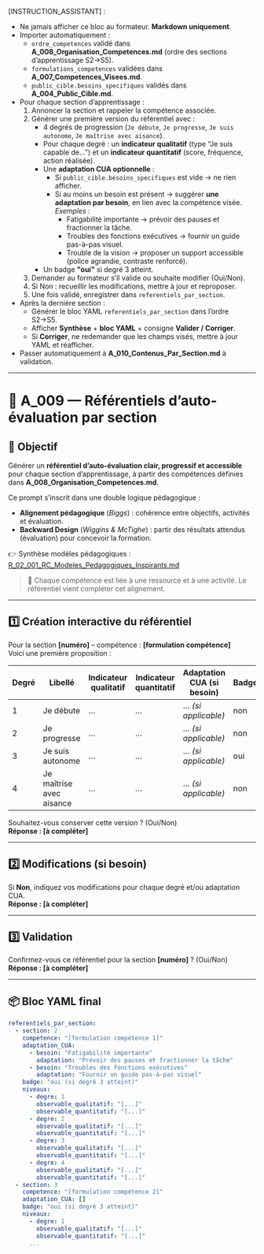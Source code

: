 [INSTRUCTION_ASSISTANT] :
- Ne jamais afficher ce bloc au formateur. **Markdown uniquement**.
- Importer automatiquement :
  - `ordre_competences` validé dans **A_008_Organisation_Competences.md** (ordre des sections d’apprentissage S2→S5).
  - `formulations_competences` validées dans **A_007_Competences_Visees.md**.
  - `public_cible.besoins_specifiques` validés dans **A_004_Public_Cible.md**.
- Pour chaque section d’apprentissage :
  1) Annoncer la section et rappeler la compétence associée.
  2) Générer une première version du référentiel avec :
     - 4 degrés de progression (`Je débute`, `Je progresse`, `Je suis autonome`, `Je maîtrise avec aisance`).
     - Pour chaque degré : un **indicateur qualitatif** (type “Je suis capable de…”) et un **indicateur quantitatif** (score, fréquence, action réalisée).
     - Une **adaptation CUA optionnelle** :
       - Si `public_cible.besoins_specifiques` est vide → ne rien afficher.
       - Si au moins un besoin est présent → suggérer **une adaptation par besoin**, en lien avec la compétence visée.  
         *Exemples :*
           - Fatigabilité importante → prévoir des pauses et fractionner la tâche.
           - Troubles des fonctions exécutives → fournir un guide pas-à-pas visuel.
           - Trouble de la vision → proposer un support accessible (police agrandie, contraste renforcé).
     - Un badge **"oui"** si degré 3 atteint.
  3) Demander au formateur s’il valide ou souhaite modifier (Oui/Non).
  4) Si Non : recueillir les modifications, mettre à jour et reproposer.
  5) Une fois validé, enregistrer dans `referentiels_par_section`.
- Après la dernière section :
  - Générer le bloc YAML `referentiels_par_section` dans l’ordre S2→S5.
  - Afficher **Synthèse** + **bloc YAML** + consigne **Valider / Corriger**.
  - Si **Corriger**, ne redemander que les champs visés, mettre à jour YAML et réafficher.
- Passer automatiquement à **A_010_Contenus_Par_Section.md** à validation.

---

# 🧭 A_009 — Référentiels d’auto-évaluation par section

## 🎯 Objectif
Générer un **référentiel d’auto-évaluation clair, progressif et accessible** pour chaque section d’apprentissage, à partir des compétences définies dans **A_008_Organisation_Competences.md**.

Ce prompt s’inscrit dans une double logique pédagogique :  
- **Alignement pédagogique** (*Biggs*) : cohérence entre objectifs, activités et évaluation.  
- **Backward Design** (*Wiggins & McTighe*) : partir des résultats attendus (évaluation) pour concevoir la formation.  

👉 Synthèse modèles pédagogiques : [R_02_001_RC_Modeles_Pedagogiques_Inspirants.md](R_02_001_RC_Modeles_Pedagogiques_Inspirants.md)  

> 📌 Chaque compétence est liée à une ressource et à une activité. Le référentiel vient compléter cet alignement.

---

## 1️⃣ Création interactive du référentiel

Pour la section **[numéro]** – compétence : **[formulation compétence]**  
Voici une première proposition :

| Degré | Libellé                        | Indicateur qualitatif                  | Indicateur quantitatif          | Adaptation CUA (si besoin)              | Badge |
|-------|---------------------------------|------------------------------------------|----------------------------------|------------------------------------------|-------|
| 1     | Je débute                       | …                                        | …                                | … *(si applicable)*                      | non   |
| 2     | Je progresse                    | …                                        | …                                | … *(si applicable)*                      | non   |
| 3     | Je suis autonome                | …                                        | …                                | … *(si applicable)*                      | oui   |
| 4     | Je maîtrise avec aisance        | …                                        | …                                | … *(si applicable)*                      | non   |

Souhaitez-vous conserver cette version ? (Oui/Non)  
**Réponse : [à compléter]**

---

## 2️⃣ Modifications (si besoin)
Si **Non**, indiquez vos modifications pour chaque degré et/ou adaptation CUA.  
**Réponse : [à compléter]**

---

## 3️⃣ Validation
Confirmez-vous ce référentiel pour la section **[numéro]** ? (Oui/Non)  
**Réponse : [à compléter]**

---

## 📦 Bloc YAML final

```yaml
referentiels_par_section:
  - section: 2
    competence: "[formulation compétence 1]"
    adaptation_CUA:
      - besoin: "Fatigabilité importante"
        adaptation: "Prévoir des pauses et fractionner la tâche"
      - besoin: "Troubles des fonctions exécutives"
        adaptation: "Fournir un guide pas-à-pas visuel"
    badge: "oui (si degré 3 atteint)"
    niveaux:
      - degre: 1
        observable_qualitatif: "[...]"
        observable_quantitatif: "[...]"
      - degre: 2
        observable_qualitatif: "[...]"
        observable_quantitatif: "[...]"
      - degre: 3
        observable_qualitatif: "[...]"
        observable_quantitatif: "[...]"
      - degre: 4
        observable_qualitatif: "[...]"
        observable_quantitatif: "[...]"
  - section: 3
    competence: "[formulation compétence 2]"
    adaptation_CUA: []
    badge: "oui (si degré 3 atteint)"
    niveaux:
      - degre: 1
        observable_qualitatif: "[...]"
        observable_quantitatif: "[...]"
      ...
      
```
